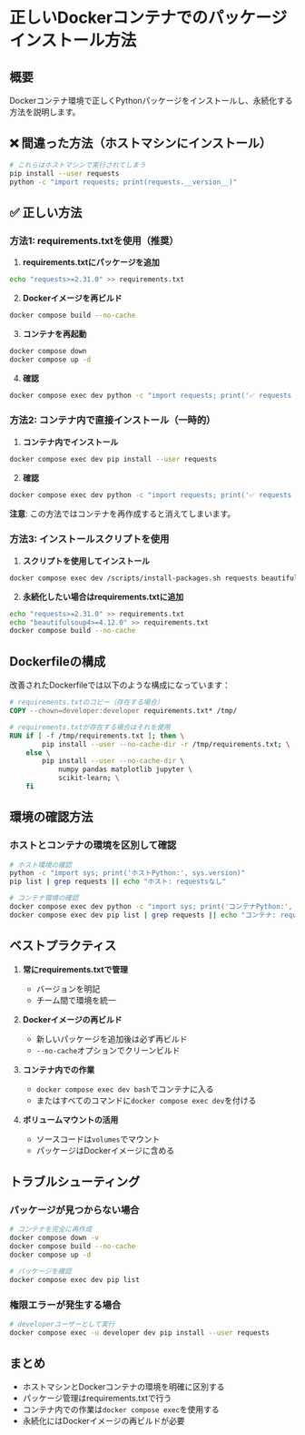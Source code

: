 # 正しいDockerコンテナでのパッケージインストール方法

## 概要
Dockerコンテナ環境で正しくPythonパッケージをインストールし、永続化する方法を説明します。

## ❌ 間違った方法（ホストマシンにインストール）

```bash
# これらはホストマシンで実行されてしまう
pip install --user requests
python -c "import requests; print(requests.__version__)"
```

## ✅ 正しい方法

### 方法1: requirements.txtを使用（推奨）

1. **requirements.txtにパッケージを追加**
```bash
echo "requests>=2.31.0" >> requirements.txt
```

2. **Dockerイメージを再ビルド**
```bash
docker compose build --no-cache
```

3. **コンテナを再起動**
```bash
docker compose down
docker compose up -d
```

4. **確認**
```bash
docker compose exec dev python -c "import requests; print('✅ requests version:', requests.__version__)"
```

### 方法2: コンテナ内で直接インストール（一時的）

1. **コンテナ内でインストール**
```bash
docker compose exec dev pip install --user requests
```

2. **確認**
```bash
docker compose exec dev python -c "import requests; print('✅ requests version:', requests.__version__)"
```

**注意**: この方法ではコンテナを再作成すると消えてしまいます。

### 方法3: インストールスクリプトを使用

1. **スクリプトを使用してインストール**
```bash
docker compose exec dev /scripts/install-packages.sh requests beautifulsoup4
```

2. **永続化したい場合はrequirements.txtに追加**
```bash
echo "requests>=2.31.0" >> requirements.txt
echo "beautifulsoup4>=4.12.0" >> requirements.txt
docker compose build --no-cache
```

## Dockerfileの構成

改善されたDockerfileでは以下のような構成になっています：

```dockerfile
# requirements.txtのコピー（存在する場合）
COPY --chown=developer:developer requirements.txt* /tmp/

# requirements.txtが存在する場合はそれを使用
RUN if [ -f /tmp/requirements.txt ]; then \
        pip install --user --no-cache-dir -r /tmp/requirements.txt; \
    else \
        pip install --user --no-cache-dir \
            numpy pandas matplotlib jupyter \
            scikit-learn; \
    fi
```

## 環境の確認方法

### ホストとコンテナの環境を区別して確認

```bash
# ホスト環境の確認
python -c "import sys; print('ホストPython:', sys.version)"
pip list | grep requests || echo "ホスト: requestsなし"

# コンテナ環境の確認
docker compose exec dev python -c "import sys; print('コンテナPython:', sys.version)"
docker compose exec dev pip list | grep requests || echo "コンテナ: requestsなし"
```

## ベストプラクティス

1. **常にrequirements.txtで管理**
   - バージョンを明記
   - チーム間で環境を統一

2. **Dockerイメージの再ビルド**
   - 新しいパッケージを追加後は必ず再ビルド
   - `--no-cache`オプションでクリーンビルド

3. **コンテナ内での作業**
   - `docker compose exec dev bash`でコンテナに入る
   - またはすべてのコマンドに`docker compose exec dev`を付ける

4. **ボリュームマウントの活用**
   - ソースコードは`volumes`でマウント
   - パッケージはDockerイメージに含める

## トラブルシューティング

### パッケージが見つからない場合

```bash
# コンテナを完全に再作成
docker compose down -v
docker compose build --no-cache
docker compose up -d

# パッケージを確認
docker compose exec dev pip list
```

### 権限エラーが発生する場合

```bash
# developerユーザーとして実行
docker compose exec -u developer dev pip install --user requests
```

## まとめ

- ホストマシンとDockerコンテナの環境を明確に区別する
- パッケージ管理はrequirements.txtで行う
- コンテナ内での作業は`docker compose exec`を使用する
- 永続化にはDockerイメージの再ビルドが必要